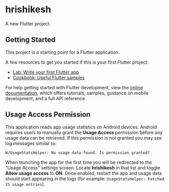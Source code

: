 # hrishikesh

A new Flutter project.

## Getting Started

This project is a starting point for a Flutter application.

A few resources to get you started if this is your first Flutter project:

- [Lab: Write your first Flutter app](https://docs.flutter.dev/get-started/codelab)
- [Cookbook: Useful Flutter samples](https://docs.flutter.dev/cookbook)

For help getting started with Flutter development, view the
[online documentation](https://docs.flutter.dev/), which offers tutorials,
samples, guidance on mobile development, and a full API reference.

## Usage Access Permission

This application reads app usage statistics on Android devices. Android
requires users to manually grant the **Usage Access** permission before any
usage data can be retrieved. If this permission is not granted you may see log
messages similar to:

```
W/UsageStatsHelper: No usage data found. Is permission granted?
```

When launching the app for the first time you will be redirected to the
"Usage Access" settings screen. Locate **hrishikesh** in that list and toggle
**Allow usage access** to **ON**. Once enabled, restart the app and usage data
should start appearing in the logs (for example:
`UsageStatsHelper: Fetched 25 usage entries`).
